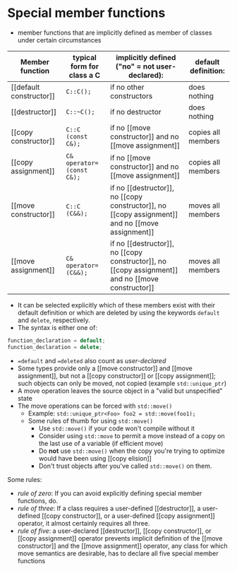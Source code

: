 # Special member functions
- member functions that are implicitly defined as member of classes under certain circumstances

| Member function         | typical form for class a C  | implicitly defined ("no" = not user-declared):                                                   | default definition: |
| ----------------------- | --------------------------- | ------------------------------------------------------------------------------------------------ | ------------------- |
| [[default constructor]] | `C::C();`                   | if no other constructors                                                                         | does nothing        |
| [[destructor]]          | `C::~C();`                  | if no destructor                                                                                 | does nothing        |
| [[copy constructor]]    | `C::C (const C&);`          | if no [[move constructor]] and no [[move assignment]]                                            | copies all members  |
| [[copy assignment]]     | `C& operator= (const C&);`  | if no [[move constructor]] and no [[move assignment]]                                            | copies all members  |
| [[move constructor]]    | `C::C (C&&);`               | if no [[destructor]], no [[copy constructor]], no [[copy assignment]] and no [[move assignment]] | moves all members   |
| [[move assignment]]     | `C& operator= (C&&);`       | if no [[destructor]], no [[copy constructor]], no [[copy assignment]] and no [[move constructor]]| moves all members   |

- It can be selected explicitly which of these members exist with their default definition or which are deleted by using the keywords `default` and `delete`, respectively.
- The syntax is either one of:
```C++
function_declaration = default;
function_declaration = delete;
```
- `=default` and `=deleted` also count as *user-declared* 
- Some types provide only a [[move constructor]] and [[move assignment]], but not a [[copy constructor]] or [[copy assignment]]; such objects can only be moved, not copied (example `std::unique_ptr`)
- A move operation leaves the source object in a "valid but unspecified" state
- The move operations can be forced with `std::move()`
    - Example: `std::unique_ptr<Foo> foo2 = std::move(foo1);`
    - Some rules of thumb for using `std::move()`
        - Use `std::move()` if your code won't compile without it
        - Consider using `std::move` to permit a move instead of a copy on the last use of a variable (if efficient move)
        - Do **not** use `std::move()` when the copy you're trying to optimize would have been using [[copy elision]]
        - Don't trust objects after you've called `std::move()` on them.

Some rules:

- *rule of zero*: If you can avoid explicitly defining special member functions, do.
- *rule of three*: If a class requires a user-defined [[destructor]], a user-defined [[copy constructor]], or a user-defined [[copy assignment]] operator, it almost certainly requires all three.
- *rule of five*:  a user-declared [[destructor]], [[copy constructor]], or [[copy assignment]] operator prevents implicit definition of the [[move constructor]] and the [[move assignment]] operator, any class for which move semantics are desirable, has to declare all five special member functions
